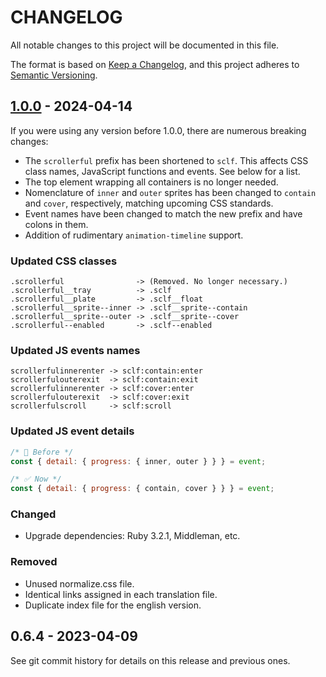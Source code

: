 # CHANGELOG

All notable changes to this project will be documented in this file.

The format is based on [Keep a Changelog](https://keepachangelog.com/en/1.1.0/),
and this project adheres to [Semantic Versioning](https://semver.org/spec/v2.0.0.html).

## [1.0.0] - 2024-04-14

If you were using any version before 1.0.0, there are numerous breaking changes:

- The `scrollerful` prefix has been shortened to `sclf`. This affects CSS class names, JavaScript functions and events. See below for a list.
- The top element wrapping all containers is no longer needed.
- Nomenclature of `inner` and `outer` sprites has been changed to `contain` and `cover`, respectively, matching upcoming CSS standards.
- Event names have been changed to match the new prefix and have colons in them.
- Addition of rudimentary `animation-timeline` support.

### Updated CSS classes

```
.scrollerful                -> (Removed. No longer necessary.)
.scrollerful__tray          -> .sclf
.scrollerful__plate         -> .sclf__float
.scrollerful__sprite--inner -> .sclf__sprite--contain
.scrollerful__sprite--outer -> .sclf__sprite--cover
.scrollerful--enabled       -> .sclf--enabled
```

### Updated JS events names

```
scrollerfulinnerenter -> sclf:contain:enter
scrollerfulouterexit  -> sclf:contain:exit
scrollerfulinnerenter -> sclf:cover:enter
scrollerfulouterexit  -> sclf:cover:exit
scrollerfulscroll     -> sclf:scroll
```

### Updated JS event details

```js
/* 🚫 Before */
const { detail: { progress: { inner, outer } } } = event;

/* ✅ Now */
const { detail: { progress: { contain, cover } } } = event;
```

### Changed

- Upgrade dependencies: Ruby 3.2.1, Middleman, etc.

### Removed

- Unused normalize.css file.
- Identical links assigned in each translation file.
- Duplicate index file for the english version.

## 0.6.4 - 2023-04-09

See git commit history for details on this release and previous ones.

[1.0.0]: https://github.com/remino/scrollerful/compare/v1.0.0...v0.6.4
[0.6.4]: https://github.com/remino/scrollerful/releases/tag/v0.6.4
